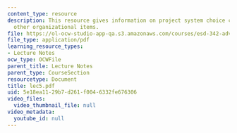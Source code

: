```yaml
---
content_type: resource
description: This resource gives information on project system choice criteria, and
  other organizational items.
file: https://ol-ocw-studio-app-qa.s3.amazonaws.com/courses/esd-342-advanced-system-architecture-spring-2006/5e18ea1129b7d261f0046332fe676306_lec5.pdf
file_type: application/pdf
learning_resource_types:
- Lecture Notes
ocw_type: OCWFile
parent_title: Lecture Notes
parent_type: CourseSection
resourcetype: Document
title: lec5.pdf
uid: 5e18ea11-29b7-d261-f004-6332fe676306
video_files:
  video_thumbnail_file: null
video_metadata:
  youtube_id: null
---
```

